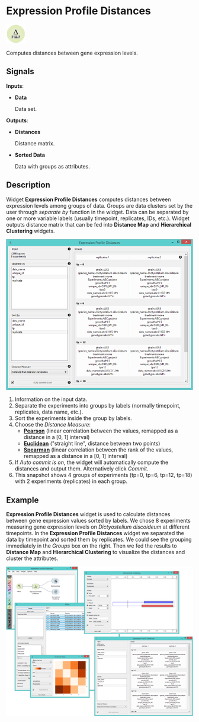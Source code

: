 Expression Profile Distances
============================

![image](icons/expression-profile-distances.png)

Computes distances between gene expression levels.

Signals
-------

**Inputs**:

- **Data**

  Data set.

**Outputs**:

- **Distances**

  Distance matrix.
  
- **Sorted Data**

  Data with groups as attributes.

Description
-----------

Widget **Expression Profile Distances** computes distances between expression levels among groups of data.
Groups are data clusters set by the user through *separate by* function in the widget. Data can be separated by one or
more variable labels (usually timepoint, replicates, IDs, etc.). Widget outputs distance matrix that can be fed into
**Distance Map** and **Hierarchical Clustering** widgets.

![Distances Widget](images/ExpressionProfileDistances3-stamped.png)

1. Information on the input data.
2. Separate the experiments into groups by labels (normally timepoint, replicates, data name, etc.).
3. Sort the experiments inside the group by labels.
4. Choose the *Distance Measure*:
    - [**Pearson**](https://en.wikipedia.org/wiki/Pearson_product-moment_correlation_coefficient) (linear correlation between the values, remapped as a distance in a [0, 1] interval)
    - [**Euclidean**](https://en.wikipedia.org/wiki/Euclidean_distance) ("straight line", distance between two points)
    - [**Spearman**](https://en.wikipedia.org/wiki/Spearman's_rank_correlation_coefficient) (linear correlation between the rank of the values, remapped as a distance in a [0, 1] interval)
5. If *Auto commit is on*, the widget will automatically compute the distances and output them. Alternatively click *Commit*.
6. This snapshot shows 4 groups of experiments (tp=0, tp=6, tp=12, tp=18) with 2 experiments (replicates) in each group.

Example
-------

**Expression Profile Distances** widget is used to calculate distances between gene expression values
sorted by labels. We chose 8 experiments measuring gene expression levels on *Dictyostelium discoideum* at
different timepoints. In the **Expression Profile Distances** widget we separated the data by timepoint
and sorted them by replicates. We could see the grouping immediately in the *Groups* box on the right. Then we
fed the results to **Distance Map** and **Hierarchical Clustering** to visualize the distances 
and cluster the attributes.


![](images/ExpressionProfileDistances-Example.png)
